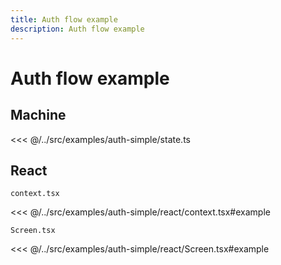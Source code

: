 ```yaml
---
title: Auth flow example
description: Auth flow example
---
```


# Auth flow example

## Machine

<<< @/../src/examples/auth-simple/state.ts

## React

`context.tsx`

<<< @/../src/examples/auth-simple/react/context.tsx#example

`Screen.tsx`

<<< @/../src/examples/auth-simple/react/Screen.tsx#example

